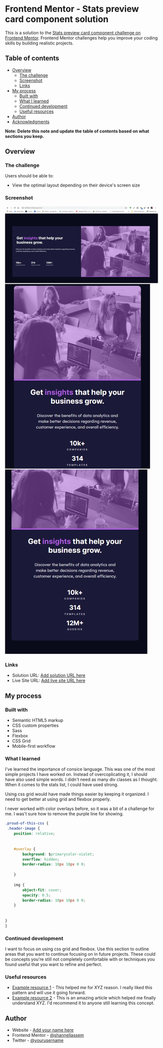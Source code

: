 # Frontend Mentor - Stats preview card component solution

This is a solution to the [Stats preview card component challenge on Frontend Mentor](https://www.frontendmentor.io/challenges/stats-preview-card-component-8JqbgoU62). Frontend Mentor challenges help you improve your coding skills by building realistic projects. 

## Table of contents

- [Overview](#overview)
  - [The challenge](#the-challenge)
  - [Screenshot](#screenshot)
  - [Links](#links)
- [My process](#my-process)
  - [Built with](#built-with)
  - [What I learned](#what-i-learned)
  - [Continued development](#continued-development)
  - [Useful resources](#useful-resources)
- [Author](#author)
- [Acknowledgments](#acknowledgments)

**Note: Delete this note and update the table of contents based on what sections you keep.**

## Overview

### The challenge

Users should be able to:

- View the optimal layout depending on their device's screen size

### Screenshot

![](./solution/desktop.jpg)
![](./solution/mobile1.jpg)
![](./solution/mobile2.jpg)



### Links

- Solution URL: [Add solution URL here](https://your-solution-url.com)
- Live Site URL: [Add live site URL here](https://your-live-site-url.com)

## My process

### Built with

- Semantic HTML5 markup
- CSS custom properties
- Sass
- Flexbox
- CSS Grid
- Mobile-first workflow


### What I learned

I've learned the importance of consice language. This was one of the most simple projects I have worked on. Instead of overcoplicating it, I should have also used simple words. I didn't need as many div classes as I thought. When it comes to the stats list, I could have used strong. 

Using css grid would have made things easier by keeping it organized. I need to get better at using grid and flexbox properly.

I never worked with color overlays before, so it was a bit of a challenge for me. I was't sure how to remove the purple line for showing.


```css
.proud-of-this-css {
 .header-image {
    position: relative;
    
    
    #overlay {
        background: $primarycolor-violet;
        overflow: hidden;
        border-radius: 10px 10px 0 0;
        
    }
    
    img {
        object-fit: cover;
        opacity: 0.5;
        border-radius: 10px 10px 0 0;
    }
    
    
}
}
```



### Continued development

I want to focus on using css grid and flexbox. Use this section to outline areas that you want to continue focusing on in future projects. These could be concepts you're still not completely comfortable with or techniques you found useful that you want to refine and perfect.



### Useful resources

- [Example resource 1](https://www.example.com) - This helped me for XYZ reason. I really liked this pattern and will use it going forward.
- [Example resource 2](https://www.example.com) - This is an amazing article which helped me finally understand XYZ. I'd recommend it to anyone still learning this concept.



## Author

- Website - [Add your name here](https://www.your-site.com)
- Frontend Mentor - [@shannellassem](https://www.frontendmentor.io/profile/yourusername)
- Twitter - [@yourusername](https://www.twitter.com/yourusername)




